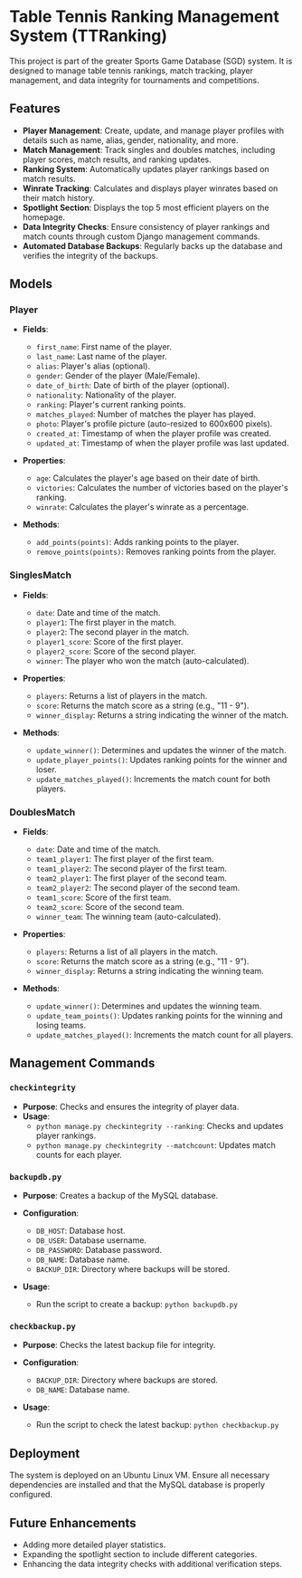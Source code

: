# Table Tennis Ranking Management System (TTRanking)

This project is part of the greater Sports Game Database (SGD) system. It is designed to manage table tennis rankings, match tracking, player management, and data integrity for tournaments and competitions.

## Features

- **Player Management**: Create, update, and manage player profiles with details such as name, alias, gender, nationality, and more.
- **Match Management**: Track singles and doubles matches, including player scores, match results, and ranking updates.
- **Ranking System**: Automatically updates player rankings based on match results.
- **Winrate Tracking**: Calculates and displays player winrates based on their match history.
- **Spotlight Section**: Displays the top 5 most efficient players on the homepage.
- **Data Integrity Checks**: Ensure consistency of player rankings and match counts through custom Django management commands.
- **Automated Database Backups**: Regularly backs up the database and verifies the integrity of the backups.

## Models

### Player

- **Fields**:
  - `first_name`: First name of the player.
  - `last_name`: Last name of the player.
  - `alias`: Player's alias (optional).
  - `gender`: Gender of the player (Male/Female).
  - `date_of_birth`: Date of birth of the player (optional).
  - `nationality`: Nationality of the player.
  - `ranking`: Player's current ranking points.
  - `matches_played`: Number of matches the player has played.
  - `photo`: Player's profile picture (auto-resized to 600x600 pixels).
  - `created_at`: Timestamp of when the player profile was created.
  - `updated_at`: Timestamp of when the player profile was last updated.

- **Properties**:
  - `age`: Calculates the player's age based on their date of birth.
  - `victories`: Calculates the number of victories based on the player's ranking.
  - `winrate`: Calculates the player's winrate as a percentage.

- **Methods**:
  - `add_points(points)`: Adds ranking points to the player.
  - `remove_points(points)`: Removes ranking points from the player.

### SinglesMatch

- **Fields**:
  - `date`: Date and time of the match.
  - `player1`: The first player in the match.
  - `player2`: The second player in the match.
  - `player1_score`: Score of the first player.
  - `player2_score`: Score of the second player.
  - `winner`: The player who won the match (auto-calculated).

- **Properties**:
  - `players`: Returns a list of players in the match.
  - `score`: Returns the match score as a string (e.g., "11 - 9").
  - `winner_display`: Returns a string indicating the winner of the match.

- **Methods**:
  - `update_winner()`: Determines and updates the winner of the match.
  - `update_player_points()`: Updates ranking points for the winner and loser.
  - `update_matches_played()`: Increments the match count for both players.

### DoublesMatch

- **Fields**:
  - `date`: Date and time of the match.
  - `team1_player1`: The first player of the first team.
  - `team1_player2`: The second player of the first team.
  - `team2_player1`: The first player of the second team.
  - `team2_player2`: The second player of the second team.
  - `team1_score`: Score of the first team.
  - `team2_score`: Score of the second team.
  - `winner_team`: The winning team (auto-calculated).

- **Properties**:
  - `players`: Returns a list of all players in the match.
  - `score`: Returns the match score as a string (e.g., "11 - 9").
  - `winner_display`: Returns a string indicating the winning team.

- **Methods**:
  - `update_winner()`: Determines and updates the winning team.
  - `update_team_points()`: Updates ranking points for the winning and losing teams.
  - `update_matches_played()`: Increments the match count for all players.

## Management Commands

### `checkintegrity`

- **Purpose**: Checks and ensures the integrity of player data.
- **Usage**:
  - `python manage.py checkintegrity --ranking`: Checks and updates player rankings.
  - `python manage.py checkintegrity --matchcount`: Updates match counts for each player.

### `backupdb.py`

- **Purpose**: Creates a backup of the MySQL database.
- **Configuration**:
  - `DB_HOST`: Database host.
  - `DB_USER`: Database username.
  - `DB_PASSWORD`: Database password.
  - `DB_NAME`: Database name.
  - `BACKUP_DIR`: Directory where backups will be stored.

- **Usage**:
  - Run the script to create a backup: `python backupdb.py`

### `checkbackup.py`

- **Purpose**: Checks the latest backup file for integrity.
- **Configuration**:
  - `BACKUP_DIR`: Directory where backups are stored.
  - `DB_NAME`: Database name.

- **Usage**:
  - Run the script to check the latest backup: `python checkbackup.py`

## Deployment

The system is deployed on an Ubuntu Linux VM. Ensure all necessary dependencies are installed and that the MySQL database is properly configured.

## Future Enhancements

- Adding more detailed player statistics.
- Expanding the spotlight section to include different categories.
- Enhancing the data integrity checks with additional verification steps.
